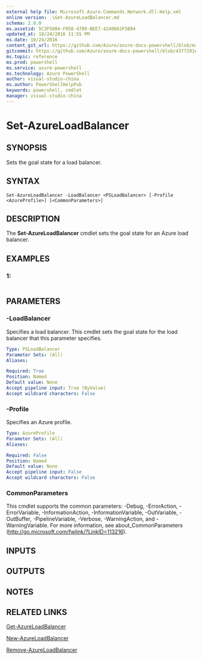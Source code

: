 ```yaml
---
external help file: Microsoft.Azure.Commands.Network.dll-Help.xml
online version: .\Get-AzureLoadBalancer.md
schema: 2.0.0
ms.assetid: 5C3F5004-F058-4789-BEE7-4240862F5B94
updated_at: 10/24/2016 11:55 PM
ms.date: 10/24/2016
content_git_url: https://github.com/Azure/azure-docs-powershell/blob/master/azureps-cmdlets-docs/ResourceManager/AzureRM.Network/v0.9.8/Set-AzureLoadBalancer.md
gitcommit: https://github.com/Azure/azure-docs-powershell/blob/4377291ee360e58e2c1c5d644155daf6a0279055/azureps-cmdlets-docs/ResourceManager/AzureRM.Network/v0.9.8/Set-AzureLoadBalancer.md
ms.topic: reference
ms.prod: powershell
ms.service: azure-powershell
ms.technology: Azure PowerShell
author: visual-studio-china
ms.author: PowerShellHelpPub
keywords: powershell, cmdlet
manager: visual-studio-china
---
```


# Set-AzureLoadBalancer

## SYNOPSIS
Sets the goal state for a load balancer.

## SYNTAX

```
Set-AzureLoadBalancer -LoadBalancer <PSLoadBalancer> [-Profile <AzureProfile>] [<CommonParameters>]
```

## DESCRIPTION
The **Set-AzureLoadBalancer** cmdlet sets the goal state for an Azure load balancer.

## EXAMPLES

### 1:
```

```

## PARAMETERS

### -LoadBalancer
Specifies a load balancer.
This cmdlet sets the goal state for the load balancer that this parameter specifies.

```yaml
Type: PSLoadBalancer
Parameter Sets: (All)
Aliases: 

Required: True
Position: Named
Default value: None
Accept pipeline input: True (ByValue)
Accept wildcard characters: False
```

### -Profile
Specifies an Azure profile.

```yaml
Type: AzureProfile
Parameter Sets: (All)
Aliases: 

Required: False
Position: Named
Default value: None
Accept pipeline input: False
Accept wildcard characters: False
```

### CommonParameters
This cmdlet supports the common parameters: -Debug, -ErrorAction, -ErrorVariable, -InformationAction, -InformationVariable, -OutVariable, -OutBuffer, -PipelineVariable, -Verbose, -WarningAction, and -WarningVariable. For more information, see about_CommonParameters (http://go.microsoft.com/fwlink/?LinkID=113216).

## INPUTS

## OUTPUTS

## NOTES

## RELATED LINKS

[Get-AzureLoadBalancer](./Get-AzureLoadBalancer.md)

[New-AzureLoadBalancer](./New-AzureLoadBalancer.md)

[Remove-AzureLoadBalancer](./Remove-AzureLoadBalancer.md)


